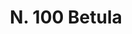 ---
title: "N. 100 Betula"
permalink: "/edition/plant100/"
plant-name: "N. 100"
plant-number: "100"
plant-xml: "/assets/xml/plant100.xml"
plant-img1: "/assets/img/plant100_verso.jpg"
plant-img2: "/assets/img/plant100.jpg"
plant-title: "N. 100 Betula"
plant-wfo-link: "http://www.worldfloraonline.org/taxon/wfo-0000330385"
plant-kew-link: "https://powo.science.kew.org/taxon/urn:lsid:ipni.org:names:77167690-1"
plant-taxon-content: "Betula alba L."
layout: single-xml
---